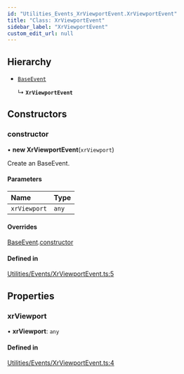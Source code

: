 ```yaml
---
id: "Utilities_Events_XrViewportEvent.XrViewportEvent"
title: "Class: XrViewportEvent"
sidebar_label: "XrViewportEvent"
custom_edit_url: null
---
```




## Hierarchy

- [`BaseEvent`](../Utilities_BaseEvent.BaseEvent)

  ↳ **`XrViewportEvent`**

## Constructors

### constructor

• **new XrViewportEvent**(`xrViewport`)

Create an BaseEvent.

#### Parameters

| Name | Type |
| :------ | :------ |
| `xrViewport` | `any` |

#### Overrides

[BaseEvent](../Utilities_BaseEvent.BaseEvent).[constructor](../Utilities_BaseEvent.BaseEvent#constructor)

#### Defined in

[Utilities/Events/XrViewportEvent.ts:5](https://github.com/ZeaInc/zea-engine/blob/d2f20572/src/Utilities/Events/XrViewportEvent.ts#L5)

## Properties

### xrViewport

• **xrViewport**: `any`

#### Defined in

[Utilities/Events/XrViewportEvent.ts:4](https://github.com/ZeaInc/zea-engine/blob/d2f20572/src/Utilities/Events/XrViewportEvent.ts#L4)

